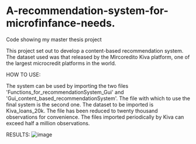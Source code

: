 # A-recommendation-system-for-microfinfance-needs.
Code showing my master thesis project

This project set out to develop a content-based recommendation system. 
The dataset used was that released by the Mircoredito Kiva platform, one of the largest microcredit platforms in the world. 

 HOW TO USE:
 
The system can be used by importing the two files 'Functions_for_recommendationSystem_Gui' and 'Gui_content_based_recommendationSystem'. 
The file with which to use the final system is the second one. The dataset to be imported is Kiva_loans_20k. The file has been reduced to twenty thousand observations for convenience. The files imported periodically by Kiva can exceed half a million observations.


RESULTS:
![image](https://user-images.githubusercontent.com/95644969/210348719-07546acd-9ee3-41b4-bb11-acc15d46a523.png)
